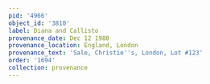 ```yaml
---
pid: '4966'
object_id: '3810'
label: Diana and Callisto
provenance_date: Dec 12 1980
provenance_location: England, London
provenance_text: 'Sale, Christie''s, London, Lot #123'
order: '1694'
collection: provenance
---
```

